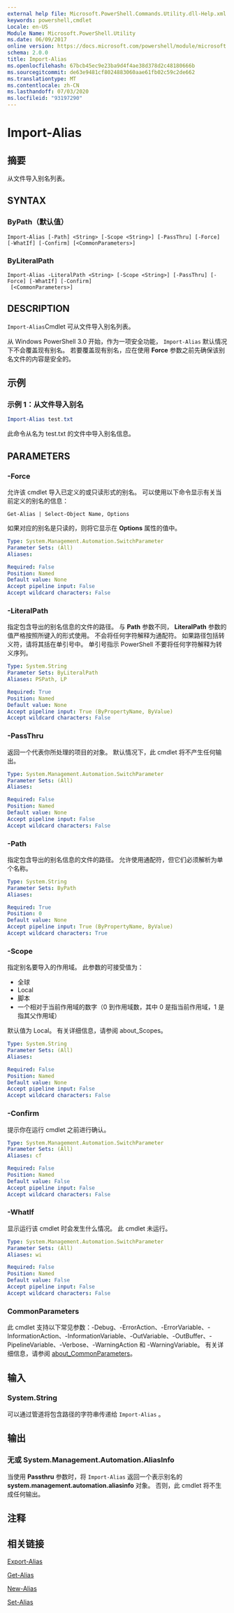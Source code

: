 ```yaml
---
external help file: Microsoft.PowerShell.Commands.Utility.dll-Help.xml
keywords: powershell,cmdlet
Locale: en-US
Module Name: Microsoft.PowerShell.Utility
ms.date: 06/09/2017
online version: https://docs.microsoft.com/powershell/module/microsoft.powershell.utility/import-alias?view=powershell-7&WT.mc_id=ps-gethelp
schema: 2.0.0
title: Import-Alias
ms.openlocfilehash: 67bcb45ec9e23ba9d4f4ae38d378d2c48180666b
ms.sourcegitcommit: de63e9481cf8024883060aae61fb02c59c2de662
ms.translationtype: MT
ms.contentlocale: zh-CN
ms.lasthandoff: 07/03/2020
ms.locfileid: "93197290"
---
```

# Import-Alias

## 摘要
从文件导入别名列表。

## SYNTAX

### ByPath（默认值）

```
Import-Alias [-Path] <String> [-Scope <String>] [-PassThru] [-Force] [-WhatIf] [-Confirm] [<CommonParameters>]
```

### ByLiteralPath

```
Import-Alias -LiteralPath <String> [-Scope <String>] [-PassThru] [-Force] [-WhatIf] [-Confirm]
 [<CommonParameters>]
```

## DESCRIPTION

`Import-Alias`Cmdlet 可从文件导入别名列表。

从 Windows PowerShell 3.0 开始，作为一项安全功能， `Import-Alias` 默认情况下不会覆盖现有别名。
若要覆盖现有别名，应在使用 **Force** 参数之前先确保该别名文件的内容是安全的。

## 示例

### 示例 1：从文件导入别名

```powershell
Import-Alias test.txt
```

此命令从名为 test.txt 的文件中导入别名信息。

## PARAMETERS

### -Force

允许该 cmdlet 导入已定义的或只读形式的别名。
可以使用以下命令显示有关当前定义的别名的信息：

`Get-Alias | Select-Object Name, Options`

如果对应的别名是只读的，则将它显示在 **Options** 属性的值中。

```yaml
Type: System.Management.Automation.SwitchParameter
Parameter Sets: (All)
Aliases:

Required: False
Position: Named
Default value: None
Accept pipeline input: False
Accept wildcard characters: False
```

### -LiteralPath

指定包含导出的别名信息的文件的路径。
与 **Path** 参数不同， **LiteralPath** 参数的值严格按照所键入的形式使用。
不会将任何字符解释为通配符。
如果路径包括转义符，请将其括在单引号中。
单引号指示 PowerShell 不要将任何字符解释为转义序列。

```yaml
Type: System.String
Parameter Sets: ByLiteralPath
Aliases: PSPath, LP

Required: True
Position: Named
Default value: None
Accept pipeline input: True (ByPropertyName, ByValue)
Accept wildcard characters: False
```

### -PassThru

返回一个代表你所处理的项目的对象。
默认情况下，此 cmdlet 将不产生任何输出。

```yaml
Type: System.Management.Automation.SwitchParameter
Parameter Sets: (All)
Aliases:

Required: False
Position: Named
Default value: None
Accept pipeline input: False
Accept wildcard characters: False
```

### -Path

指定包含导出的别名信息的文件的路径。
允许使用通配符，但它们必须解析为单个名称。

```yaml
Type: System.String
Parameter Sets: ByPath
Aliases:

Required: True
Position: 0
Default value: None
Accept pipeline input: True (ByPropertyName, ByValue)
Accept wildcard characters: True
```

### -Scope

指定别名要导入的作用域。
此参数的可接受值为：

- 全球
- Local
- 脚本
- 一个相对于当前作用域的数字（0 到作用域数，其中 0 是指当前作用域，1 是指其父作用域）

默认值为 Local。
有关详细信息，请参阅 about_Scopes。

```yaml
Type: System.String
Parameter Sets: (All)
Aliases:

Required: False
Position: Named
Default value: None
Accept pipeline input: False
Accept wildcard characters: False
```

### -Confirm

提示你在运行 cmdlet 之前进行确认。

```yaml
Type: System.Management.Automation.SwitchParameter
Parameter Sets: (All)
Aliases: cf

Required: False
Position: Named
Default value: False
Accept pipeline input: False
Accept wildcard characters: False
```

### -WhatIf

显示运行该 cmdlet 时会发生什么情况。
此 cmdlet 未运行。

```yaml
Type: System.Management.Automation.SwitchParameter
Parameter Sets: (All)
Aliases: wi

Required: False
Position: Named
Default value: False
Accept pipeline input: False
Accept wildcard characters: False
```

### CommonParameters

此 cmdlet 支持以下常见参数：-Debug、-ErrorAction、-ErrorVariable、-InformationAction、-InformationVariable、-OutVariable、-OutBuffer、-PipelineVariable、-Verbose、-WarningAction 和 -WarningVariable。 有关详细信息，请参阅 [about_CommonParameters](https://go.microsoft.com/fwlink/?LinkID=113216)。

## 输入

### System.String

可以通过管道将包含路径的字符串传递给 `Import-Alias` 。

## 输出

### 无或 System.Management.Automation.AliasInfo

当使用 **Passthru** 参数时，将 `Import-Alias` 返回一个表示别名的 **system.management.automation.aliasinfo** 对象。
否则，此 cmdlet 将不生成任何输出。

## 注释

## 相关链接

[Export-Alias](Export-Alias.md)

[Get-Alias](Get-Alias.md)

[New-Alias](New-Alias.md)

[Set-Alias](Set-Alias.md)

